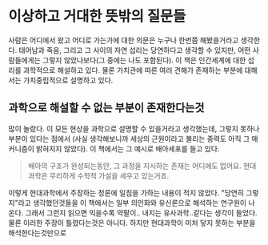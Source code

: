 # 이상하고 거대한 뜻밖의 질문들
사람은 어디에서 왔고 어디로 가는가에 대한 의문은 누구나 한번쯤 해봤을거라고 생각한다.  태어남과 죽음, 그리고 그 사이의 자연 섭리는 당연하다고 생각할 수 있지만, 어떤 사람들에게는 그렇지 않았나보다(그 중에는 나도 포함된다). 이 책은 인간세계에 대한 섭리를 과학적으로 해설하고 있다. 물론 가치관에 따른 여러 견해가 존재하는 부분에 대해서는 가치중립적으로 설명하고 있다.

##  과학으로 해설할 수 없는 부분이 존재한다는것

많이 놀랐다. 이 모든 현상을 과학으로 설명할 수 있을거라고 생각했는데, 그렇지 못하나 부분이 있다는 점에서 (사실 생각해보니까 세상의 근원이라고 불리는 중력도 아직 그 매커니즘이 밝혀지지 않았다).  이 책에서는 그 예시로 배아세포를 들고 있다. 

> 배아의 구조가 완성되는동안, 그 과정을 지시하는 존재는 어디에도 없어요. 현대과학은 무리하게 수학적 가설을 세우고 있는거죠.

이렇게 현대과학에서 주장하는 정론에 일침을 가하는 내용이 적지 않았다. "당연히 그렇지"라고 생각했던것들을 이 책에서는 일부 의인화와 유신론으로 해석하는 연구원이 나온다. 그래서 그런지 읽으면 익을수록 약팔이.. 내지는 유사과학..같다는 생각이 들었다. 물론 이러한 주장이 틀렸다는것은 아니다. 하지만 현대과학이 미처 닿지 못하는 부분을 해석한다는것만으로 
<!--stackedit_data:
eyJoaXN0b3J5IjpbMTEzMTkwNTY1NSw1NTAwNTI5NTMsNTk2Nz
EyNjkxLDEyOTYyMzcyMjUsMjA3Nzc1ODA0NiwtMzYwMzA0NjI4
LC0yMDE3ODkwMzU1LDE2Mjg3MjAwMDgsLTIzMTg0ODU3OCw3ND
E2ODU4MDddfQ==
-->